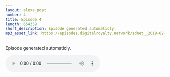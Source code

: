 ```yaml
---
layout: alexa_post
number: 4
title: Episode 4
length: 654359
short_description: Episode generated automaticly.
mp3_asset_link: https://episodes.digitalroyalty.network/zdnet__2018-02-15_01-01-55.mp3
---
```


Episode generated automaticly.

<audio controls>
    <source src="{{ page.mp3_asset_link }}" type="audio/mpeg">
</audio>
